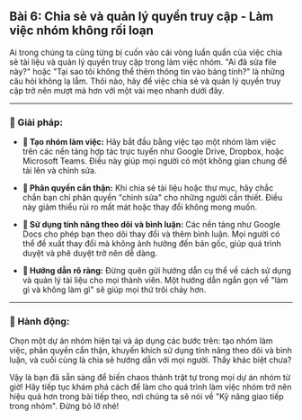 ## Bài 6: Chia sẻ và quản lý quyền truy cập - Làm việc nhóm không rối loạn

Ai trong chúng ta cũng từng bị cuốn vào cái vòng luẩn quẩn của việc chia sẻ tài liệu và quản lý quyền truy cập trong làm việc nhóm. "Ai đã sửa file này?" hoặc "Tại sao tôi không thể thêm thông tin vào bảng tính?" là những câu hỏi không lạ lẫm. Thôi nào, hãy để việc chia sẻ và quản lý quyền truy cập trở nên mượt mà hơn với một vài mẹo nhanh dưới đây.

---

### 📌 Giải pháp:

- **🔹 Tạo nhóm làm việc:**
  Hãy bắt đầu bằng việc tạo một nhóm làm việc trên các nền tảng hợp tác trực tuyến như Google Drive, Dropbox, hoặc Microsoft Teams. Điều này giúp mọi người có một không gian chung để tải lên và chỉnh sửa.

- **🔹 Phân quyền cẩn thận:**
  Khi chia sẻ tài liệu hoặc thư mục, hãy chắc chắn bạn chỉ phân quyền "chỉnh sửa" cho những người cần thiết. Điều này giảm thiểu rủi ro mất mát hoặc thay đổi không mong muốn.

- **🔹 Sử dụng tính năng theo dõi và bình luận:**
  Các nền tảng như Google Docs cho phép bạn theo dõi thay đổi và thêm bình luận. Mọi người có thể đề xuất thay đổi mà không ảnh hưởng đến bản gốc, giúp quá trình duyệt và phê duyệt trở nên dễ dàng.

- **🔹 Hướng dẫn rõ ràng:**
  Đừng quên gửi hướng dẫn cụ thể về cách sử dụng và quản lý tài liệu cho mọi thành viên. Một hướng dẫn ngắn gọn về "làm gì và không làm gì" sẽ giúp mọi thứ trôi chảy hơn.

---

### 🚀 Hành động:

Chọn một dự án nhóm hiện tại và áp dụng các bước trên: tạo nhóm làm việc, phân quyền cẩn thận, khuyến khích sử dụng tính năng theo dõi và bình luận, và cuối cùng là chia sẻ hướng dẫn với mọi người. Thấy khác biệt chưa?

Vậy là bạn đã sẵn sàng để biến chaos thành trật tự trong mọi dự án nhóm từ giờ! Hãy tiếp tục khám phá cách để làm cho quá trình làm việc nhóm trở nên hiệu quả hơn trong bài tiếp theo, nơi chúng ta sẽ nói về "Kỹ năng giao tiếp trong nhóm". Đừng bỏ lỡ nhé!